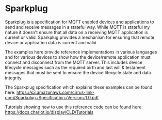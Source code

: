 # Sparkplug

Sparkplug is a specification for MQTT enabled devices and applications to send and receive messages in a stateful way.  While MQTT is stateful my nature it doesn't ensure that all data on a receiving MQTT application is current or valid.  Sparkplug provides a mechanism for ensuring that remote device or application data is current and valid.

The examples here provide reference implementations in various languages and for various devices to show how the device/remote application must connect and disconnect from the MQTT server.  This includes device lifecycle messages such as the required birth and last will & testament messages that must be sent to ensure the device lifecycle state and data integrity.

The Sparkplug specification which explains these examples can be found here: https://s3.amazonaws.com/cirrus-link-com/Sparkplug+Specification+Version+1.0.pdf

Tutorials showing how to use this reference code can be found here:
https://docs.chariot.io/display/CLD/Tutorials
